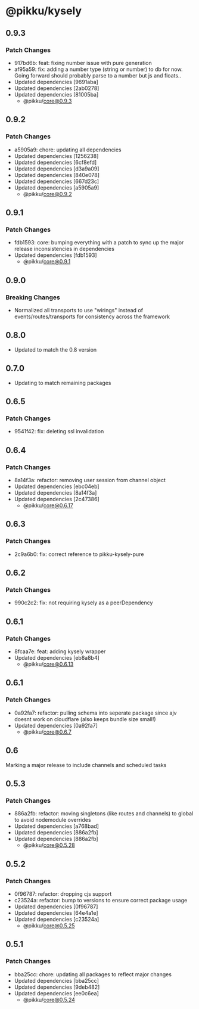# @pikku/kysely

## 0.9.3

### Patch Changes

- 917bd6b: feat: fixing number issue with pure generation
- af95a59: fix: adding a number type (string or number) to db for now. Going forward should probably parse to a number but js and floats..
- Updated dependencies [9691aba]
- Updated dependencies [2ab0278]
- Updated dependencies [81005ba]
  - @pikku/core@0.9.3

## 0.9.2

### Patch Changes

- a5905a9: chore: updating all dependencies
- Updated dependencies [1256238]
- Updated dependencies [6cf8efd]
- Updated dependencies [d3a9a09]
- Updated dependencies [840e078]
- Updated dependencies [667d23c]
- Updated dependencies [a5905a9]
  - @pikku/core@0.9.2

## 0.9.1

### Patch Changes

- fdb1593: core: bumping everything with a patch to sync up the major release inconsistencies in dependencies
- Updated dependencies [fdb1593]
  - @pikku/core@0.9.1

## 0.9.0

### Breaking Changes

- Normalized all transports to use "wirings" instead of events/routes/transports for consistency across the framework

## 0.8.0

- Updated to match the 0.8 version

## 0.7.0

- Updating to match remaining packages

## 0.6.5

### Patch Changes

- 9541f42: fix: deleting ssl invalidation

## 0.6.4

### Patch Changes

- 8a14f3a: refactor: removing user session from channel object
- Updated dependencies [ebc04eb]
- Updated dependencies [8a14f3a]
- Updated dependencies [2c47386]
  - @pikku/core@0.6.17

## 0.6.3

### Patch Changes

- 2c9a6b0: fix: correct reference to pikku-kysely-pure

## 0.6.2

### Patch Changes

- 990c2c2: fix: not requiring kysely as a peerDependency

## 0.6.1

### Patch Changes

- 8fcaa7e: feat: adding kysely wrapper
- Updated dependencies [eb8a8b4]
  - @pikku/core@0.6.13

## 0.6.1

### Patch Changes

- 0a92fa7: refactor: pulling schema into seperate package since ajv doesnt work on cloudflare (also keeps bundle size small!)
- Updated dependencies [0a92fa7]
  - @pikku/core@0.6.7

## 0.6

Marking a major release to include channels and scheduled tasks

## 0.5.3

### Patch Changes

- 886a2fb: refactor: moving singletons (like routes and channels) to global to avoid nodemodule overrides
- Updated dependencies [a768bad]
- Updated dependencies [886a2fb]
- Updated dependencies [886a2fb]
  - @pikku/core@0.5.28

## 0.5.2

### Patch Changes

- 0f96787: refactor: dropping cjs support
- c23524a: refactor: bump to versions to ensure correct package usage
- Updated dependencies [0f96787]
- Updated dependencies [64e4a1e]
- Updated dependencies [c23524a]
  - @pikku/core@0.5.25

## 0.5.1

### Patch Changes

- bba25cc: chore: updating all packages to reflect major changes
- Updated dependencies [bba25cc]
- Updated dependencies [9deb482]
- Updated dependencies [ee0c6ea]
  - @pikku/core@0.5.24
